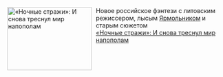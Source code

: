 <!--2025-02-22 10:15:04-->
<div class="yb">
  <div class="rss smaller1 kino_kino"><a href="https://www.kino-teatr.ru/kino/art/tv/4473/" title="«Ночные стражи»: И снова треснул мир напополам"><img src="https://www.kino-teatr.ru/art/3/7/4473/poster.jpg" width="196" height="147" align="left" hspace="5" style="margin: 0px 10px 0px 5px" alt="«Ночные стражи»: И снова треснул мир напополам"/></a>Новое российское фэнтези с литовским режиссером, лысым <a href=http://www.kino-teatr.ru/kino/acter/m/ros/5090/bio/ target=_blank>Ярмольником</a> и старым сюжетом <br><a class="light" href="https://www.kino-teatr.ru/kino/art/tv/4473/">«Ночные стражи»: И снова треснул мир напополам</a></div>
</div>
